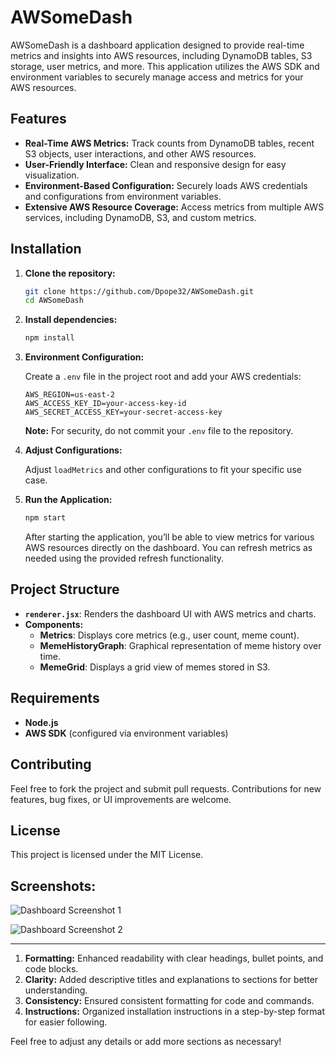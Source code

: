 # AWSomeDash

AWSomeDash is a dashboard application designed to provide real-time metrics and insights into AWS resources, including DynamoDB tables, S3 storage, user metrics, and more. This application utilizes the AWS SDK and environment variables to securely manage access and metrics for your AWS resources.

## Features

- **Real-Time AWS Metrics:** Track counts from DynamoDB tables, recent S3 objects, user interactions, and other AWS resources.
- **User-Friendly Interface:** Clean and responsive design for easy visualization.
- **Environment-Based Configuration:** Securely loads AWS credentials and configurations from environment variables.
- **Extensive AWS Resource Coverage:** Access metrics from multiple AWS services, including DynamoDB, S3, and custom metrics.

## Installation

1. **Clone the repository:**
   ```bash
   git clone https://github.com/Dpope32/AWSomeDash.git
   cd AWSomeDash
   ```

2. **Install dependencies:**
   ```bash
   npm install
   ```

3. **Environment Configuration:**
   
   Create a `.env` file in the project root and add your AWS credentials:
   ```
   AWS_REGION=us-east-2
   AWS_ACCESS_KEY_ID=your-access-key-id
   AWS_SECRET_ACCESS_KEY=your-secret-access-key
   ```
   **Note:** For security, do not commit your `.env` file to the repository.

4. **Adjust Configurations:**
   
   Adjust `loadMetrics` and other configurations to fit your specific use case.

5. **Run the Application:**
   ```bash
   npm start
   ```
   After starting the application, you’ll be able to view metrics for various AWS resources directly on the dashboard. You can refresh metrics as needed using the provided refresh functionality.

## Project Structure

- **`renderer.jsx`**: Renders the dashboard UI with AWS metrics and charts.
- **Components:**
  - **Metrics**: Displays core metrics (e.g., user count, meme count).
  - **MemeHistoryGraph**: Graphical representation of meme history over time.
  - **MemeGrid**: Displays a grid view of memes stored in S3.

## Requirements

- **Node.js**
- **AWS SDK** (configured via environment variables)

## Contributing

Feel free to fork the project and submit pull requests. Contributions for new features, bug fixes, or UI improvements are welcome.

## License

This project is licensed under the MIT License.

## Screenshots:

![Dashboard Screenshot 1](https://jestr-meme-uploads.s3.us-east-2.amazonaws.com/ss2.PNG)

![Dashboard Screenshot 2](https://jestr-meme-uploads.s3.us-east-2.amazonaws.com/ss3.jpg)

---

1. **Formatting:** Enhanced readability with clear headings, bullet points, and code blocks.
2. **Clarity:** Added descriptive titles and explanations to sections for better understanding.
3. **Consistency:** Ensured consistent formatting for code and commands.
4. **Instructions:** Organized installation instructions in a step-by-step format for easier following.

Feel free to adjust any details or add more sections as necessary!
